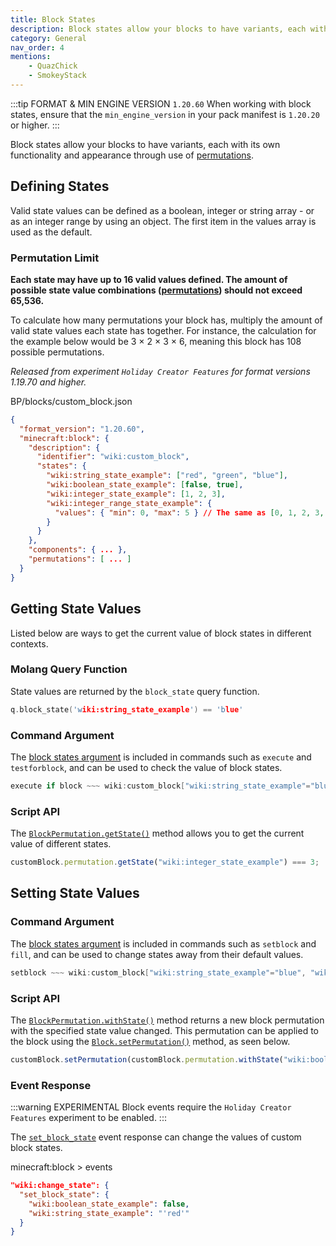 ```yaml
---
title: Block States
description: Block states allow your blocks to have variants, each with its own functionality and appearance through use of permutations.
category: General
nav_order: 4
mentions:
    - QuazChick
    - SmokeyStack
---
```


:::tip FORMAT & MIN ENGINE VERSION `1.20.60`
When working with block states, ensure that the `min_engine_version` in your pack manifest is `1.20.20` or higher.
:::

Block states allow your blocks to have variants, each with its own functionality and appearance through use of [permutations](/blocks/block-permutations).

## Defining States

Valid state values can be defined as a boolean, integer or string array - or as an integer range by using an object. The first item in the values array is used as the default.

### Permutation Limit

**Each state may have up to 16 valid values defined. The amount of possible state value combinations ([permutations](/blocks/block-permutations)) should not exceed 65,536.**

To calculate how many permutations your block has, multiply the amount of valid state values each state has together.
For instance, the calculation for the example below would be 3 &times; 2 &times; 3 &times; 6, meaning this block has 108 possible permutations.

_Released from experiment `Holiday Creator Features` for format versions 1.19.70 and higher._

<CodeHeader>BP/blocks/custom_block.json</CodeHeader>

```json
{
  "format_version": "1.20.60",
  "minecraft:block": {
    "description": {
      "identifier": "wiki:custom_block",
      "states": {
        "wiki:string_state_example": ["red", "green", "blue"],
        "wiki:boolean_state_example": [false, true],
        "wiki:integer_state_example": [1, 2, 3],
        "wiki:integer_range_state_example": {
          "values": { "min": 0, "max": 5 } // The same as [0, 1, 2, 3, 4, 5]
        }
      }
    },
    "components": { ... },
    "permutations": [ ... ]
  }
}
```

## Getting State Values

Listed below are ways to get the current value of block states in different contexts.

### Molang Query Function

State values are returned by the `block_state` query function.

<CodeHeader></CodeHeader>

```c
q.block_state('wiki:string_state_example') == 'blue'
```

### Command Argument

The [block states argument](/commands/block-states) is included in commands such as `execute` and `testforblock`, and can be used to check the value of block states.

<CodeHeader></CodeHeader>

```c
execute if block ~~~ wiki:custom_block["wiki:string_state_example"="blue", "wiki:integer_state_example"=4] run kill
```

### Script API

The [`BlockPermutation.getState()`](https://learn.microsoft.com/minecraft/creator/scriptapi/minecraft/server/blockpermutation#getstate) method allows you to get the current value of different states.

<CodeHeader></CodeHeader>

```js
customBlock.permutation.getState("wiki:integer_state_example") === 3;
```

## Setting State Values

### Command Argument

The [block states argument](/commands/block-states) is included in commands such as `setblock` and `fill`, and can be used to change states away from their default values.

<CodeHeader></CodeHeader>

```c
setblock ~~~ wiki:custom_block["wiki:string_state_example"="blue", "wiki:integer_state_example"=4]
```

### Script API

The [`BlockPermutation.withState()`](https://learn.microsoft.com/minecraft/creator/scriptapi/minecraft/server/blockpermutation#withstate) method returns a new block permutation with the specified state value changed. This permutation can be applied to the block using the [`Block.setPermutation()`](https://learn.microsoft.com/minecraft/creator/scriptapi/minecraft/server/block#setpermutation) method, as seen below.

<CodeHeader></CodeHeader>

```js
customBlock.setPermutation(customBlock.permutation.withState("wiki:boolean_state_example", false));
```

### Event Response

:::warning EXPERIMENTAL
Block events require the `Holiday Creator Features` experiment to be enabled.
:::

The [`set_block_state`](/blocks/block-events#set-block-state) event response can change the values of custom block states.

<CodeHeader>minecraft:block > events</CodeHeader>

```json
"wiki:change_state": {
  "set_block_state": {
    "wiki:boolean_state_example": false,
    "wiki:string_state_example": "'red'"
  }
}
```

